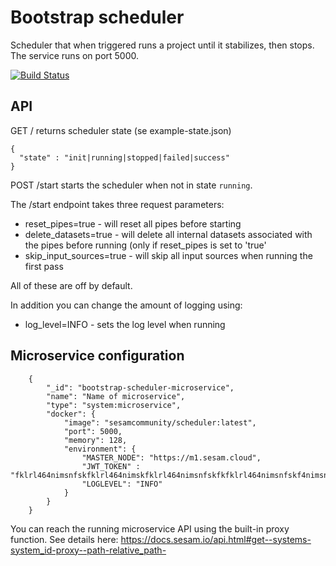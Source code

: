 # Bootstrap scheduler
Scheduler that when triggered runs a project until it stabilizes, then stops. The service runs on port 5000.

[![Build Status](https://travis-ci.org/sesam-community/scheduler.svg?branch=master)](https://travis-ci.org/sesam-community/scheduler)

## API

GET / returns scheduler state (se example-state.json)
```
{
  "state" : "init|running|stopped|failed|success"
}
```


POST /start starts the scheduler when not in state ``running``.

The /start endpoint takes three request parameters:

* reset_pipes=true - will reset all pipes before starting
* delete_datasets=true - will delete all internal datasets associated with the pipes before running (only if
  reset_pipes is set to 'true'
* skip_input_sources=true - will skip all input sources when running the first pass

All of these are off by default.

In addition you can change the amount of logging using:
* log_level=INFO - sets the log level when running

## Microservice configuration

```
    {
        "_id": "bootstrap-scheduler-microservice",
        "name": "Name of microservice",
        "type": "system:microservice",
        "docker": {
            "image": "sesamcommunity/scheduler:latest",
            "port": 5000,
            "memory": 128,
            "environment": {
                "MASTER_NODE": "https://m1.sesam.cloud",
                "JWT_TOKEN" : "fklrl464nimsnfskfklrl464nimskfklrl464nimsnfskfkfklrl464nimsnfskf4nimsnfskfklrl464n",
                "LOGLEVEL": "INFO"
            }
        }
    }
```

You can reach the running microservice API using the built-in proxy function. See details here:
https://docs.sesam.io/api.html#get--systems-system_id-proxy--path-relative_path-
